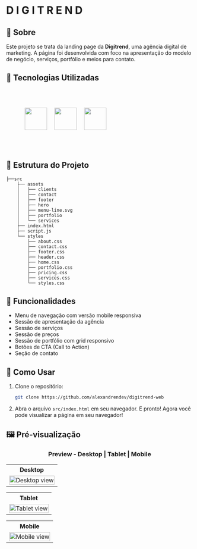 
# D I G I T R E N D

## 📄 Sobre

Este projeto se trata da landing page da **Digitrend**, uma agência digital de marketing. A página foi desenvolvida com foco na apresentação do modelo de negócio, serviços, portfólio e meios para contato.

## 🚀 Tecnologias Utilizadas

<div align="start" style="padding: 50px;">
    <img src="https://cdn.jsdelivr.net/gh/devicons/devicon@latest/icons/html5/html5-original-wordmark.svg" height="60" />
    <img width="12" />
    <img src="https://cdn.jsdelivr.net/gh/devicons/devicon@latest/icons/css3/css3-original-wordmark.svg" height="60" />
    <img width="12" />
    <img src="https://cdn.jsdelivr.net/gh/devicons/devicon@latest/icons/javascript/javascript-original.svg" height="60" />          
</div>

## 📁 Estrutura do Projeto

```
├──src
    ├── assets
    │   ├── clients
    │   ├── contact
    │   ├── footer
    │   ├── hero
    │   ├── menu-line.svg
    │   ├── portfolio
    │   └── services
    ├── index.html
    ├── script.js
    └── styles
        ├── about.css
        ├── contact.css
        ├── footer.css
        ├── header.css
        ├── home.css
        ├── portfolio.css
        ├── pricing.css
        ├── services.css
        └── styles.css
```



## 🎯 Funcionalidades

- Menu de navegação com versão mobile responsiva  
- Sessão de apresentação da agência  
- Sessão de serviços  
- Sessão de preços  
- Sessão de portfólio com grid responsivo  
- Botões de CTA (Call to Action)  
- Seção de contato  

## 📌 Como Usar

1. Clone o repositório:
   ```bash
   git clone https://github.com/alexandrendev/digitrend-web
   ```

2. Abra o arquivo `src/index.html` em seu navegador. E pronto! Agora você pode visualizar a página em seu navegador!

## 🖼️ Pré-visualização

<h3 align="center">Preview - Desktop | Tablet | Mobile</h3>

<table align="center">
  <tr>
    <th>Desktop</th>
  </tr>
  <tr>
    <td><img src="docs/page-preview/desktop-view.png" alt="Desktop view" width="100%" /></td>
  </tr>
</table>

<table align="center">
  <tr>
    <th>Tablet</th>
  </tr>
  <tr>
    <td><img src="docs/page-preview/tablet.png" alt="Tablet view" width="100%" /></td>
  </tr>
</table>

<table align="center">
  <tr>
    <th>Mobile</th>
  </tr>
  <tr>
    <td><img src="docs/page-preview/mobile.png" alt="Mobile view" width="100%" /></td>
  </tr>
</table>

